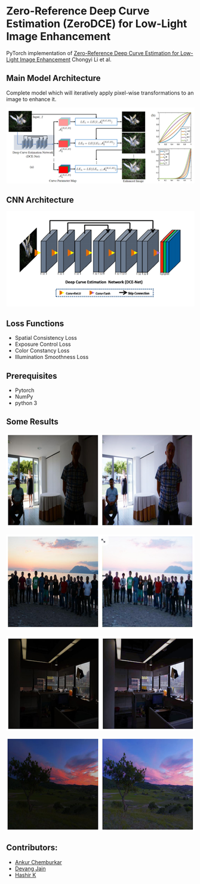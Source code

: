# Zero-Reference Deep Curve Estimation (ZeroDCE) for Low-Light Image Enhancement
PyTorch implementation of [Zero-Reference Deep Curve Estimation for Low-Light Image Enhancement](https://arxiv.org/pdf/2001.06826.pdf) Chongyi Li et al.

## Main Model Architecture
Complete model which will iteratively apply pixel-wise transformations to an image to enhance it.

<p align="center">
<img src="Assets/main_model_architecture.png">
</p>

## CNN Architecture

<p align="center">
<img src="Assets/CNN_model_architecture.png">
</p>

## Loss Functions
* Spatial Consistency Loss
* Exposure Control Loss
* Color Constancy Loss
* Illumination Smoothness Loss

## Prerequisites
* Pytorch
* NumPy
* python 3

## Some Results

<p align="center">
<img src="Assets/result1.png">
</p>

<p align="center">
<img src="Assets/result2.png">
</p>

<p align="center">
<img src="Assets/result3.png">
</p>

<p align="center">
<img src="Assets/result4.png">
</p>

## Contributors:

- [Ankur Chemburkar](https://github.com/Developer-Zer0)
- [Devang Jain](https://github.com/djrobin17)
- [Hashir K](https://github.com/hashirkk07)
